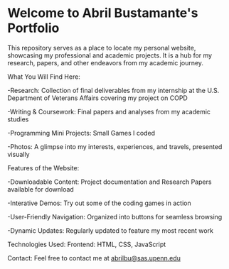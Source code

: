 # Welcome to Abril Bustamante's Portfolio
This repository serves as a place to locate my personal website, showcasing my professional and academic projects. It is a hub for my research, papers, and other endeavors from my academic journey. 

What You Will Find Here: 

-Research:
Collection of final deliverables from my internship at the U.S. Department of Veterans Affairs covering my project on COPD

-Writing & Coursework: 
Final papers and analyses from my academic studies

-Programming Mini Projects: 
Small Games I coded 

-Photos: 
A glimpse into my interests, experiences, and travels, presented visually



Features of the Website:



-Downloadable Content: 
Project documentation and Research Papers available for download

-Interative Demos: Try out some of the coding games in action

-User-Friendly Navigation: Organized into buttons for seamless browsing

-Dynamic Updates: Regularly updated to feature my most recent work

Technologies Used:
Frontend: HTML, CSS, JavaScript

Contact:
Feel free to contact me at abrilbu@sas.upenn.edu


